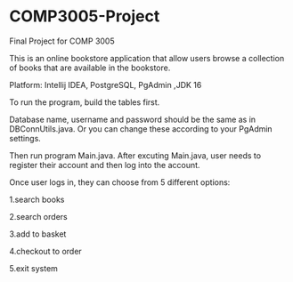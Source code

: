 # COMP3005-Project
Final Project for COMP 3005

This is an online bookstore application that allow users browse a collection of books that are available in the bookstore.

Platform:  Intellij IDEA, PostgreSQL, PgAdmin ,JDK 16
 
To run the program, build the tables first. 

 Database name, username and password should be the same as in DBConnUtils.java. Or you can change these according to your PgAdmin settings.

Then run program Main.java.
After excuting Main.java, user needs to register their account and then log into the account.

Once user logs in, they can choose from 5 different options:

1.search books

2.search orders

3.add to basket

4.checkout to order

5.exit system



